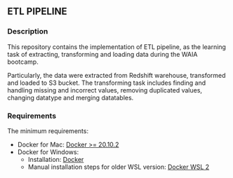 ## ETL PIPELINE
### Description
This repository contains the implementation of ETL pipeline, as the learning task of extracting,
transforming and loading data during the WAIA bootcamp. 

Particularly, the data were extracted from 
Redshift warehouse, transformed and loaded to S3 bucket.
The transforming task includes finding and handling missing and 
incorrect values, 
removing duplicated values, changing datatype and merging datatables.

### Requirements
The minimum requirements:

* Docker for Mac: [Docker >= 20.10.2](https://docs.docker.com/desktop/install/mac-install/)
* Docker for Windows:
  - Installation: [Docker](https://docs.docker.com/desktop/install/windows-install/)
  - Manual installation steps for older WSL version: [Docker WSL 2](https://learn.microsoft.com/en-us/windows/wsl/install-manual#step-4---download-the-linux-kernel-update-package)
